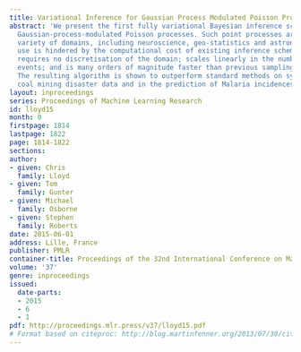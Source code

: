 ```yaml
---
title: Variational Inference for Gaussian Process Modulated Poisson Processes
abstract: 'We present the first fully variational Bayesian inference scheme for continuous
  Gaussian-process-modulated Poisson processes. Such point processes are used in a
  variety of domains, including neuroscience, geo-statistics and astronomy, but their
  use is hindered by the computational cost of existing inference schemes. Our scheme:
  requires no discretisation of the domain; scales linearly in the number of observed
  events; and is many orders of magnitude faster than previous sampling based approaches.
  The resulting algorithm is shown to outperform standard methods on synthetic examples,
  coal mining disaster data and in the prediction of Malaria incidences in Kenya.'
layout: inproceedings
series: Proceedings of Machine Learning Research
id: lloyd15
month: 0
firstpage: 1814
lastpage: 1822
page: 1814-1822
sections: 
author:
- given: Chris
  family: Lloyd
- given: Tom
  family: Gunter
- given: Michael
  family: Osborne
- given: Stephen
  family: Roberts
date: 2015-06-01
address: Lille, France
publisher: PMLR
container-title: Proceedings of the 32nd International Conference on Machine Learning
volume: '37'
genre: inproceedings
issued:
  date-parts:
  - 2015
  - 6
  - 1
pdf: http://proceedings.mlr.press/v37/lloyd15.pdf
# Format based on citeproc: http://blog.martinfenner.org/2013/07/30/citeproc-yaml-for-bibliographies/
---
```

